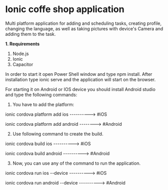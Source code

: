 # Ionic coffe shop application
Multi platform application for adding and scheduling tasks, creating profile, changing the language, as well as taking pictures with device's Camera and adding them to the task.

**1. Requirements**

1. Node.js
2. Ionic
3. Capacitor


In order to start it open Power Shell window and type npm install. After installation type ionic serve and the application will start on the browser. 

For starting it on Android or IOS device you should install Android studio and type the following commands:

1. You have to add the platform:

ionic cordova platform add ios ----------> #iOS

ionic cordova platform add android --------> #Android


2. Use following command to create the build.

ionic cordova build ios ----------> #iOS

ionic cordova build android ----------> #Android


3. Now, you can use any of the command to run the application.

ionic cordova run ios --device ----------> #iOS

ionic cordova run android --device ----------> #Android
